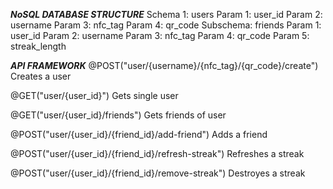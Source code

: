 *****NoSQL DATABASE STRUCTURE*****
Schema 1: users
	Param 1: user_id
	Param 2: username
	Param 3: nfc_tag
	Param 4: qr_code
  Subschema: friends
    Param 1: user_id
    Param 2: username
    Param 3: nfc_tag
    Param 4: qr_code
    Param 5: streak_length

*****API FRAMEWORK*****
@POST("user/{username}/{nfc_tag}/{qr_code}/create")
Creates a user

@GET("user/{user_id}")
Gets single user

@GET("user/{user_id}/friends")
Gets friends of user

@POST("user/{user_id}/{friend_id}/add-friend")
Adds a friend

@POST("user/{user_id}/{friend_id}/refresh-streak")
Refreshes a streak

@POST("user/{user_id}/{friend_id}/remove-streak")
Destroyes a streak
